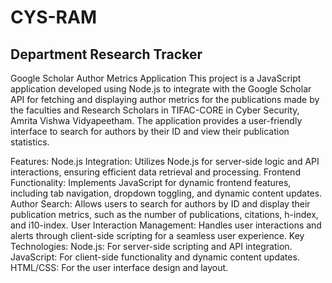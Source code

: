 # CYS-RAM
## Department Research Tracker
Google Scholar Author Metrics Application
This project is a JavaScript application developed using Node.js to integrate with the Google Scholar API for fetching and displaying author metrics for the publications made by the faculties and Research Scholars in TIFAC-CORE in
Cyber Security, Amrita Vishwa Vidyapeetham. The application provides a user-friendly interface to search for authors by their ID and view their publication statistics.

Features:
Node.js Integration: Utilizes Node.js for server-side logic and API interactions, ensuring efficient data retrieval and processing.
Frontend Functionality: Implements JavaScript for dynamic frontend features, including tab navigation, dropdown toggling, and dynamic content updates.
Author Search: Allows users to search for authors by ID and display their publication metrics, such as the number of publications, citations, h-index, and i10-index.
User Interaction Management: Handles user interactions and alerts through client-side scripting for a seamless user experience.
Key Technologies:
Node.js: For server-side scripting and API integration.
JavaScript: For client-side functionality and dynamic content updates.
HTML/CSS: For the user interface design and layout.
